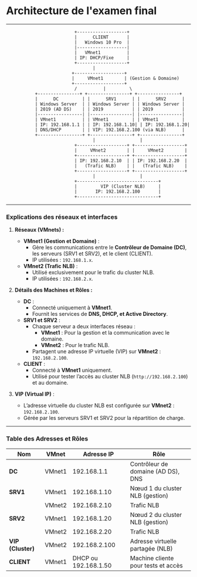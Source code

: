 # Architecture de l'examen final

----------------

```
                          +-------------------+
                          |      CLIENT       |
                          |   Windows 10 Pro  |
                          |-------------------|
                          |   VMnet1          |
                          | IP: DHCP/Fixe     |
                          +-------------------+
                                 |
                         +-------------------+
                         |     VMnet1        | (Gestion & Domaine)
                         +-------------------+
                          /          |         \
           +----------------+ +----------------+ +----------------+
           |      DC         | |      SRV1      | |      SRV2      |
           | Windows Server  | | Windows Server | | Windows Server |
           | 2019 (AD DS)    | | 2019           | | 2019           |
           |-----------------| |----------------| |----------------|
           | VMnet1          | | VMnet1         | | VMnet1         |
           | IP: 192.168.1.1 | | IP: 192.168.1.10| | IP: 192.168.1.20|
           | DNS/DHCP        | | VIP: 192.168.2.100 (via NLB)      |
           +-----------------+ +----------------+ +----------------+
                                 |                 |
                          +-------------------+ +-------------------+
                          |     VMnet2        | |     VMnet2        |
                          +-------------------+ +-------------------+
                          | IP: 192.168.2.10  | | IP: 192.168.2.20  |
                          |   (Trafic NLB)    | |   (Trafic NLB)    |
                          +-------------------+ +-------------------+
                                 |                 |
                          +-------------------------------+
                          |         VIP (Cluster NLB)     |
                          |       IP: 192.168.2.100       |
                          +-------------------------------+
```

---

### **Explications des réseaux et interfaces**

1. **Réseaux (VMnets) :**
   - **VMnet1 (Gestion et Domaine)** :
     - Gère les communications entre le **Contrôleur de Domaine (DC)**, les serveurs (SRV1 et SRV2), et le client (CLIENT).
     - IP utilisées : `192.168.1.x`.
   - **VMnet2 (Trafic NLB)** :
     - Utilisé exclusivement pour le trafic du cluster NLB.
     - IP utilisées : `192.168.2.x`.

2. **Détails des Machines et Rôles :**
   - **DC** :
     - Connecté uniquement à **VMnet1**.
     - Fournit les services de **DNS, DHCP, et Active Directory**.
   - **SRV1 et SRV2** :
     - Chaque serveur a deux interfaces réseau :
       - **VMnet1** : Pour la gestion et la communication avec le domaine.
       - **VMnet2** : Pour le trafic NLB.
     - Partagent une adresse IP virtuelle (VIP) sur **VMnet2** : `192.168.2.100`.
   - **CLIENT** :
     - Connecté à **VMnet1** uniquement.
     - Utilisé pour tester l’accès au cluster NLB (`http://192.168.2.100`) et au domaine.

3. **VIP (Virtual IP)** :
   - L’adresse virtuelle du cluster NLB est configurée sur **VMnet2** : `192.168.2.100`.
   - Gérée par les serveurs SRV1 et SRV2 pour la répartition de charge.

---

### **Table des Adresses et Rôles**

| **Nom**         | **VMnet** | **Adresse IP**         | **Rôle**                              |
|------------------|-----------|-------------------------|----------------------------------------|
| **DC**           | VMnet1    | 192.168.1.1            | Contrôleur de domaine (AD DS), DNS    |
| **SRV1**         | VMnet1    | 192.168.1.10           | Nœud 1 du cluster NLB (gestion)       |
|                  | VMnet2    | 192.168.2.10           | Trafic NLB                             |
| **SRV2**         | VMnet1    | 192.168.1.20           | Nœud 2 du cluster NLB (gestion)       |
|                  | VMnet2    | 192.168.2.20           | Trafic NLB                             |
| **VIP (Cluster)**| VMnet2    | 192.168.2.100          | Adresse virtuelle partagée (NLB)      |
| **CLIENT**       | VMnet1    | DHCP ou 192.168.1.50   | Machine cliente pour tests et accès   |

